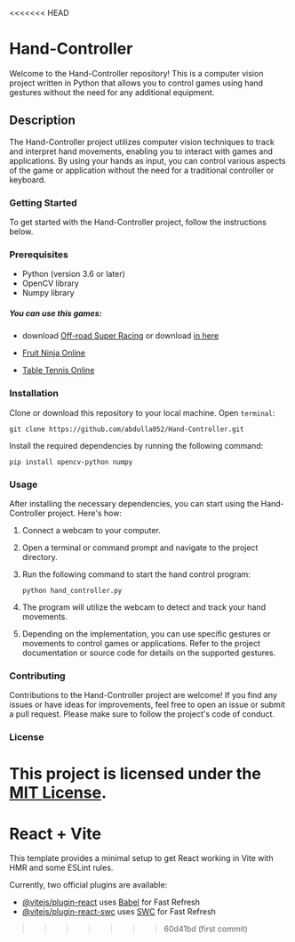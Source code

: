 <<<<<<< HEAD
# Hand-Controller
Welcome to the Hand-Controller repository! This is a computer vision project written in Python that allows you to control games using hand gestures without the need for any additional equipment.

## Description
The Hand-Controller project utilizes computer vision techniques to track and interpret hand movements, enabling you to interact with games and applications. By using your hands as input, you can control various aspects of the game or application without the need for a traditional controller or keyboard.

### Getting Started
To get started with the Hand-Controller project, follow the instructions below.

### Prerequisites

- Python (version 3.6 or later)  
- OpenCV library  
- Numpy library  

##### You can use this games:	 
- download [Off-road Super Racing](https://store.steampowered.com/app/556720/OffRoad_Super_Racing/) or download [in here](https://www.gametop.com/download-free-games/offroad-super-racing/)

- [Fruit Ninja Online](https://poki.com/en/g/fruit-ninja	  )
   
- [Table Tennis Online](https://gamesnacks.com/games/tabletennis)
  


### Installation
Clone or download this repository to your local machine. Open `terminal`:   
 ``` terminal
 git clone https://github.com/abdulla052/Hand-Controller.git
 ```

Install the required dependencies by running the following command:   
``` terminal
pip install opencv-python numpy 
```

### Usage
After installing the necessary dependencies, you can start using the Hand-Controller project. Here's how:
1. Connect a webcam to your computer.

2. Open a terminal or command prompt and navigate to the project directory.

3. Run the following command to start the hand control program:
   ``` terminal 
   python hand_controller.py
   ```
4. The program will utilize the webcam to detect and track your hand movements.

5. Depending on the implementation, you can use specific gestures or movements to control games or applications. Refer to the project documentation or source code for details on the supported gestures.


### Contributing
Contributions to the Hand-Controller project are welcome! If you find any issues or have ideas for improvements, feel free to open an issue or submit a pull request. Please make sure to follow the project's code of conduct.

### License 
This project is licensed under the [MIT License](https://opensource.org/licenses/MIT).
=======
# React + Vite

This template provides a minimal setup to get React working in Vite with HMR and some ESLint rules.

Currently, two official plugins are available:

- [@vitejs/plugin-react](https://github.com/vitejs/vite-plugin-react/blob/main/packages/plugin-react/README.md) uses [Babel](https://babeljs.io/) for Fast Refresh
- [@vitejs/plugin-react-swc](https://github.com/vitejs/vite-plugin-react-swc) uses [SWC](https://swc.rs/) for Fast Refresh
>>>>>>> 60d41bd (first commit)
